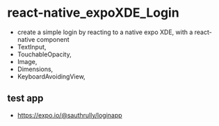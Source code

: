 # react-native_expoXDE_Login

- create a simple login by reacting to a native expo XDE, with a react-native component
- TextInput,
- TouchableOpacity,
- Image,
- Dimensions,
- KeyboardAvoidingView,

## test app
- https://expo.io/@sauthrully/loginapp
